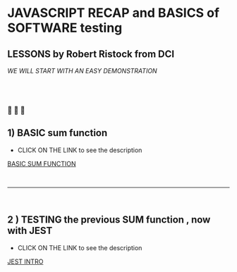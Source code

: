 # JAVASCRIPT RECAP and BASICS of SOFTWARE testing

## LESSONS by Robert Ristock from DCI

_WE WILL START WITH AN EASY DEMONSTRATION_

<br>
<br>

### 🌻 🌻 🌻

## 1) BASIC sum function

- CLICK ON THE LINK to see the description

[BASIC SUM FUNCTION](docs/BASIC-SUM-FUNCTION.md)

<br>
<hr>
<br>

## 2 ) TESTING the previous SUM function , now with JEST

- CLICK ON THE LINK to see the description

[JEST INTRO](docs/JEST-intro.md)
